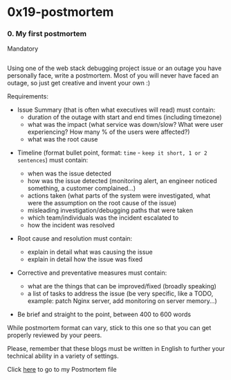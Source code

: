 # 0x19-postmortem

<h3 class="panel-title">
      0. My first postmortem
</h3>

<div>
        <span class="label label-info">
          Mandatory
        </span>
    </div>
  </div>

  <div class="panel-body">
    <span id="user_id" data-id="2867"></span>

<!-- Progress vs Score -->

<!-- Task Body -->
<p><a href="https://twitter.com/devopsreact/status/834887829486399488" target="_blank"><img src="https://s3.amazonaws.com/intranet-projects-files/holbertonschool-sysadmin_devops/294/pQ9YzVY.gif" alt="" style="" /></a></p>

<p>Using one of the web stack debugging project issue or an outage you have personally face, write a postmortem. Most of you will never have faced an outage, so just get creative and invent your own :)</p>

<p>Requirements:</p>

<ul>
<li>Issue Summary (that is often what executives will read) must contain:

<ul>
<li>duration of the outage with start and end times (including timezone)</li>
<li>what was the impact (what service was down/slow? What were user experiencing? How many % of the users were affected?)</li>
<li>what was the root cause</li>
</ul></li>
<li><p>Timeline (format bullet point, format: <code>time</code> - <code>keep it short, 1 or 2 sentences</code>) must contain:</p>

<ul>
<li>when was the issue detected</li>
<li>how was the issue detected (monitoring alert, an engineer noticed something, a customer complained&hellip;)</li>
<li>actions taken (what parts of the system were investigated, what were the assumption on the root cause of the issue)</li>
<li>misleading investigation/debugging paths that were taken</li>
<li>which team/individuals was the incident escalated to</li>
<li>how the incident was resolved</li>
</ul></li>
<li><p>Root cause and resolution must contain:</p>

<ul>
<li>explain in detail what was causing the issue</li>
<li>explain in detail how the issue was fixed</li>
</ul></li>
<li><p>Corrective and preventative measures must contain:</p>

<ul>
<li>what are the things that can be improved/fixed (broadly speaking)</li>
<li>a list of tasks to address the issue (be very specific, like a TODO, example: patch Nginx server, add monitoring on server memory&hellip;)</li>
</ul></li>
<li><p>Be brief and straight to the point, between 400 to 600 words</p></li>
</ul>

<p>While postmortem format can vary, stick to this one so that you can get properly reviewed by your peers.</p>

<p>Please, remember that these blogs must be written in English to further your technical ability in a variety of settings.</p>

Click [here](https://www.linkedin.com/pulse/how-i-fixed-500-internal-error-natalia-arteaga-corrales
) to go to my Postmortem file